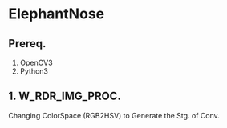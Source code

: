 # ElephantNose
## Prereq.
1. OpenCV3
2. Python3

## 1. W_RDR_IMG_PROC.
Changing ColorSpace (RGB2HSV) to Generate the Stg. of Conv.
